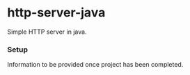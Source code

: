 http-server-java
================

Simple HTTP server in java.

### Setup
Information to be provided once project has been completed.

